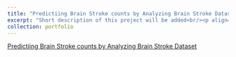 ```yaml
---
title: "Predictiing Brain Stroke counts by Analyzing Brain Stroke Dataset"
excerpt: "Short description of this project will be added<br/><p align="center"><img src='/images/cr.png'/></p>"
collection: portfolio
---
```


  

[Predictiing Brain Stroke counts by Analyzing Brain Stroke Dataset](https://muddin21.github.io/DataAnalysisProject/)

